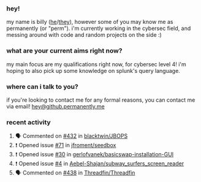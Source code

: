 ### hey!
my name is billy ([he](https://en.pronouns.page/he/him)/[they](https://en.pronouns.page/they/them)), however some of you may know me as permanently (or "perm"). i'm currently working in the cybersec field, and messing around with code and random projects on the side :)

### what are your current aims right now?
my main focus are my qualifications right now, for cybersec level 4! i'm hoping to also pick up some knowledge on splunk's query language.

### where can i talk to you?
if you're looking to contact me for any formal reasons, you can contact me via email! [hey@github.permanently.me](mailto:hey@github.permanently.me)

### recent activity
<!--START_SECTION:activity-->
1. 🗣 Commented on [#432](https://github.com/blacktwin/JBOPS/issues/432#issuecomment-2586706258) in [blacktwin/JBOPS](https://github.com/blacktwin/JBOPS)
2. ❗ Opened issue [#71](https://github.com/jfroment/seedbox/issues/71) in [jfroment/seedbox](https://github.com/jfroment/seedbox)
3. ❗ Opened issue [#30](https://github.com/gerlofvanek/basicswap-installation-GUI/issues/30) in [gerlofvanek/basicswap-installation-GUI](https://github.com/gerlofvanek/basicswap-installation-GUI)
4. ❗ Opened issue [#4](https://github.com/Aebel-Shajan/subway_surfers_screen_reader/issues/4) in [Aebel-Shajan/subway_surfers_screen_reader](https://github.com/Aebel-Shajan/subway_surfers_screen_reader)
5. 🗣 Commented on [#438](https://github.com/Threadfin/Threadfin/issues/438#issuecomment-2494123793) in [Threadfin/Threadfin](https://github.com/Threadfin/Threadfin)
<!--END_SECTION:activity-->
